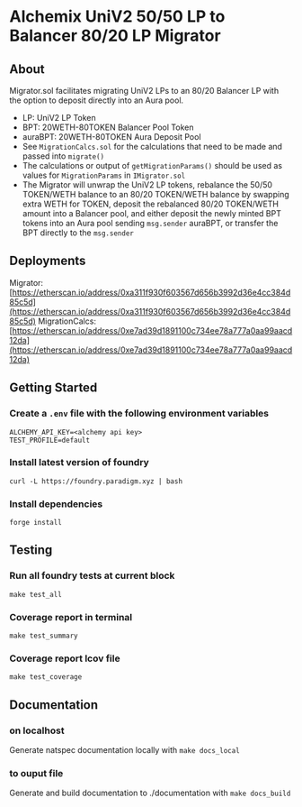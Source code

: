 # Alchemix UniV2 50/50 LP to Balancer 80/20 LP Migrator

## About

Migrator.sol facilitates migrating UniV2 LPs to an 80/20 Balancer LP with the option to deposit directly into an Aura pool.

-   LP: UniV2 LP Token
-   BPT: 20WETH-80TOKEN Balancer Pool Token
-   auraBPT: 20WETH-80TOKEN Aura Deposit Pool
-   See `MigrationCalcs.sol` for the calculations that need to be made and passed into `migrate()`
-   The calculations or output of `getMigrationParams()` should be used as values for `MigrationParams` in `IMigrator.sol`
-   The Migrator will unwrap the UniV2 LP tokens, rebalance the 50/50 TOKEN/WETH balance to an 80/20 TOKEN/WETH balance by swapping extra WETH for TOKEN, deposit the rebalanced 80/20 TOKEN/WETH amount into a Balancer pool, and either deposit the newly minted BPT tokens into an Aura pool sending `msg.sender` auraBPT, or transfer the BPT directly to the `msg.sender`

## Deployments

Migrator: [https://etherscan.io/address/0xa311f930f603567d656b3992d36e4cc384d85c5d](https://etherscan.io/address/0xa311f930f603567d656b3992d36e4cc384d85c5d)
MigrationCalcs: [https://etherscan.io/address/0xe7ad39d1891100c734ee78a777a0aa99aacd12da](https://etherscan.io/address/0xe7ad39d1891100c734ee78a777a0aa99aacd12da)

## Getting Started

### Create a `.env` file with the following environment variables

```
ALCHEMY_API_KEY=<alchemy api key>
TEST_PROFILE=default
```

### Install latest version of foundry

`curl -L https://foundry.paradigm.xyz | bash`

### Install dependencies

`forge install`

## Testing

### Run all foundry tests at current block

`make test_all`

### Coverage report in terminal

`make test_summary`

### Coverage report lcov file

`make test_coverage`

## Documentation

### on localhost

Generate natspec documentation locally with `make docs_local`

### to ouput file

Generate and build documentation to ./documentation with `make docs_build`
